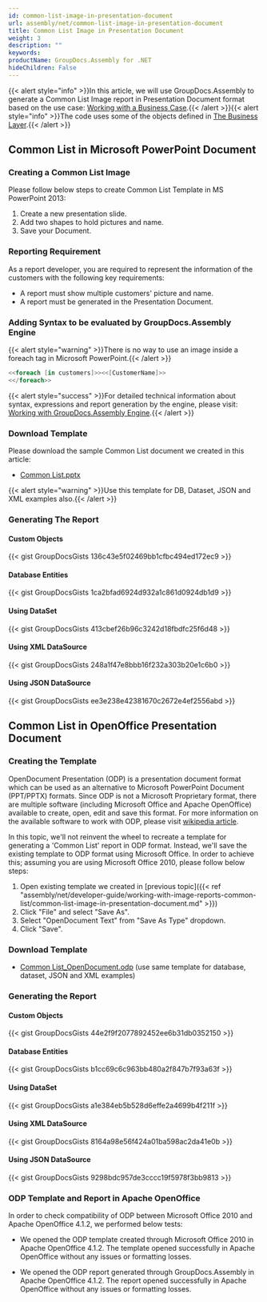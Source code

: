 ```yaml
---
id: common-list-image-in-presentation-document
url: assembly/net/common-list-image-in-presentation-document
title: Common List Image in Presentation Document
weight: 3
description: ""
keywords: 
productName: GroupDocs.Assembly for .NET
hideChildren: False
---
```

{{< alert style="info" >}}In this article, we will use GroupDocs.Assembly to generate a Common List Image report in Presentation Document format based on the use case: [Working with a Business Case](https://docs.groupdocs.com/assembly/net/working-with-a-business-case/).{{< /alert >}}{{< alert style="info" >}}The code uses some of the objects defined in [The Business Layer](https://docs.groupdocs.com/assembly/net/the-business-layer/).{{< /alert >}}

## Common List in Microsoft PowerPoint Document

### Creating a Common List Image

Please follow below steps to create Common List Template in MS PowerPoint 2013:

1.  Create a new presentation slide.
2.  Add two shapes to hold pictures and name.
3.  Save your Document.

### Reporting Requirement

As a report developer, you are required to represent the information of the customers with the following key requirements:

*   A report must show multiple customers' picture and name.
*   A report must be generated in the Presentation Document.

### Adding Syntax to be evaluated by GroupDocs.Assembly Engine

{{< alert style="warning" >}}There is no way to use an image inside a foreach tag in Microsoft PowerPoint.{{< /alert >}}

```csharp
<<foreach [in customers]>><<[CustomerName]>>
<</foreach>>
```

{{< alert style="success" >}}For detailed technical information about syntax, expressions and report generation by the engine, please visit: [Working with GroupDocs.Assembly Engine](https://docs.groupdocs.com/assembly/net/working-with-groupdocs-assembly-engine/).{{< /alert >}}

### Download Template

Please download the sample Common List document we created in this article:

*   [Common List.pptx](https://github.com/groupdocsassembly/GroupDocs_Assembly_NET/blob/master/Examples/Data/Source/Presentation%20Templates/Common%20List.pptx?raw=true)  
      
  

{{< alert style="warning" >}}Use this template for DB, Dataset, JSON and XML examples also.{{< /alert >}}

### Generating The Report

#### Custom Objects

{{< gist GroupDocsGists 136c43e5f02469bb1cfbc494ed172ec9 >}}



#### Database Entities

{{< gist GroupDocsGists 1ca2bfad6924d932a1c861d0924db1d9 >}}



#### Using DataSet

{{< gist GroupDocsGists 413cbef26b96c3242d18fbdfc25f6d48 >}}



#### Using XML DataSource

{{< gist GroupDocsGists 248a1f47e8bbb16f232a303b20e1c6b0 >}}



#### Using JSON DataSource

{{< gist GroupDocsGists ee3e238e42381670c2672e4ef2556abd >}}



## Common List in OpenOffice Presentation Document

### Creating the Template

OpenDocument Presentation (ODP) is a presentation document format which can be used as an alternative to Microsoft PowerPoint Document (PPT/PPTX) formats. Since ODP is not a Microsoft Proprietary format, there are multiple software (including Microsoft Office and Apache OpenOffice) available to create, open, edit and save this format. For more information on the available software to work with ODP, please visit [wikipedia article](https://en.wikipedia.org/wiki/OpenDocument#Software).

In this topic, we'll not reinvent the wheel to recreate a template for generating a 'Common List' report in ODP format. Instead, we'll save the existing template to ODP format using Microsoft Office. In order to achieve this; assuming you are using Microsoft Office 2010, please follow below steps:

1.  Open existing template we created in [previous topic]({{< ref "assembly/net/developer-guide/working-with-image-reports-common-list/common-list-image-in-presentation-document.md" >}})
2.  Click "File" and select "Save As".
3.  Select "OpenDocument Text" from "Save As Type" dropdown.
4.  Click "Save".

### Download Template

*   [Common List\_OpenDocument.odp](https://github.com/groupdocsassembly/GroupDocs_Assembly_NET/blob/master/Examples/Data/Source/Presentation%20Templates/Common%20List_OpenDocument.odp?raw=true) (use same template for database, dataset, JSON and XML examples)

### Generating the Report

#### Custom Objects

{{< gist GroupDocsGists 44e2f9f2077892452ee6b31db0352150 >}}



#### Database Entities

{{< gist GroupDocsGists b1cc69c6c963bb480a2f847b7f93a63f >}}



#### Using DataSet

{{< gist GroupDocsGists a1e384eb5b528d6effe2a4699b4f211f >}}



#### Using XML DataSource

{{< gist GroupDocsGists 8164a98e56f424a01ba598ac2da41e0b >}}



#### Using JSON DataSource

{{< gist GroupDocsGists 9298bdc957de3cccc19f5978f3bb9813 >}}



### ODP Template and Report in Apache OpenOffice

In order to check compatibility of ODP between Microsoft Office 2010 and Apache OpenOffice 4.1.2, we performed below tests:

*   We opened the ODP template created through Microsoft Office 2010 in Apache OpenOffice 4.1.2. The template opened successfully in Apache OpenOffice without any issues or formatting losses.

*   We opened the ODP report generated through GroupDocs.Assembly in Apache OpenOffice 4.1.2. The report opened successfully in Apache OpenOffice without any issues or formatting losses.
